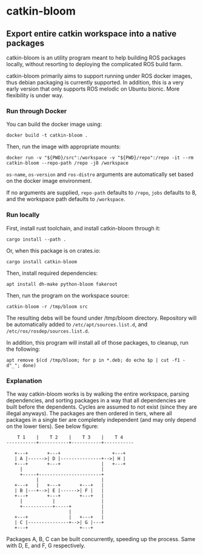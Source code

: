 # catkin-bloom

## Export entire catkin workspace into a native packages

catkin-bloom is an utility program meant to help building ROS packages locally, without resorting to deploying the complicated ROS build farm.

catkin-bloom primarily aims to support running under ROS docker images, thus debian packaging is currently supported. In addition, this is a very early version that only supports ROS melodic on Ubuntu bionic. More flexibility is under way.

### Run through Docker

You can build the docker image using:

```
docker build -t catkin-bloom .
```

Then, run the image with appropriate mounts:

```
docker run -v "${PWD}/src":/workspace -v "${PWD}/repo":/repo -it --rm catkin-bloom --repo-path /repo -j8 /workspace
```

`os-name`, `os-version` and `ros-distro` arguments are automatically set based on the docker image environment.

If no arguments are supplied, `repo-path` defaults to `/repo`, `jobs` defaults to 8, and the workspace path defaults to `/workspace`.

### Run locally

First, install rust toolchain, and install catkin-bloom through it:

```
cargo install --path .
```

Or, when this package is on crates.io:

```
cargo install catkin-bloom
```

Then, install required dependencies:

```
apt install dh-make python-bloom fakeroot
```

Then, run the program on the workspace source:

```
catkin-bloom -r /tmp/bloom src
```

The resulting debs will be found under /tmp/bloom directory. Repository will be automatically added to `/etc/apt/sources.list.d`, and `/etc/ros/rosdep/sources.list.d`.

In addition, this program will install all of those packages, to cleanup, run the following:

```
apt remove $(cd /tmp/bloom; for p in *.deb; do echo $p | cut -f1 -d"_"; done)
```

### Explanation

The way catkin-bloom works is by walking the entire workspace, parsing dependencies, and sorting packages in a way that all dependencies are built before the dependents. Cycles are assumed to not exist (since they are illegal anyways). The packages are then ordered in tiers, where all packages in a single tier are completely independent (and may only depend on the lower tiers). See below figure:

```text
    T 1    |    T 2    |    T 3    |    T 4
-----------+-----------+-----------+-----------

   +---+       +---+                   +---+
   | A |------>| D |---------------+-->| H |
   +---+       +---+               |   +---+
     |                             |
     +-----+-----------------------+
           |                       |
   +---+   |   +---+       +---+   |
   | B |---+-->| E |------>| F |   |
   +---+       +---+       +---+   |
     |           |                 |
     +-----------+-----+           |
                       |           |
   +---+               |   +---+   |
   | C |---------------+-->| G |---+
   +---+                   +---+

```

Packages A, B, C can be built concurrently, speeding up the process. Same with D, E, and F, G respectively.
